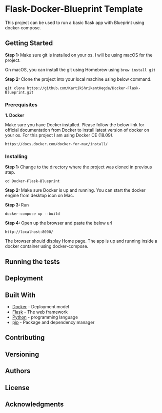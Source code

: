 # Flask-Docker-Blueprint Template

This project can be used to run a basic flask app with Blueprint using docker-compose.

## Getting Started

**Step 1:** Make sure git is installed on your os. I will be using macOS for the project.

On macOS, you can install the git using Homebrew using ```brew install git```

**Step 2:** Clone the project into your local machine using below command.

```git clone https://github.com/KartikShrikantHegde/Docker-Flask-Blueprint.git```

### Prerequisites

**1. Docker**

Make sure you have Docker installed. Please follow the below link for official documentation from Docker to install latest version of docker on your os. For this project I am using Docker CE (18.09).

```https://docs.docker.com/docker-for-mac/install/```

### Installing

**Step 1:** Change to the directory where the project was cloned in previous step.

```
cd Docker-Flask-Blueprint
```

**Step 2:** Make sure Docker is up and running. You can start the docker engine from desktop icon on Mac.

**Step 3:** Run

```
docker-compose up --build
```

**Step 4:** Open up the browser and paste the below url

```
http://localhost:8000/
```

The browser should display Home page. The app is up and running inside a docker container using docker-compose.

## Running the tests

## Deployment

## Built With

* [Docker](http://www.dropwizard.io/1.0.2/docs/) -  Deployment model
* [Flask](https://maven.apache.org/) - The web framework
* [Python](https://rometools.github.io/rome/) - programming language
* [pip](https://rometools.github.io/rome/) - Package and dependency manager

## Contributing

## Versioning

## Authors

## License

## Acknowledgments
